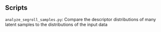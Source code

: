 ## Scripts

`analyze_segroll_samples.py`: Compare the descriptor distributions of many latent samples to the distributions of the input data
